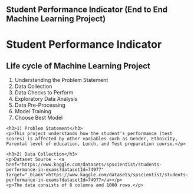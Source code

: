 ## Student Performance Indicator (End to End Machine Learning Project)

<!DOCTYPE html>
<html lang="en">
<head>
    <meta charset="UTF-8">
    <meta name="viewport" content="width=device-width, initial-scale=1.0">
</head>
<body>
    <h1>Student Performance Indicator</h1>
    <h2>Life cycle of Machine Learning Project</h2>
    <ol>
        <li>Understanding the Problem Statement</li>
        <li>Data Collection</li>
        <li>Data Checks to Perform</li>
        <li>Exploratory Data Analysis</li>
        <li>Data Pre-Processing</li>
        <li>Model Training</li>
        <li>Choose Best Model</li>
    </ol>

    <h3>1) Problem Statement</h3>
    <p>This project understands how the student's performance (test scores) is affected by other variables such as Gender, Ethnicity, Parental level of education, Lunch, and Test preparation course.</p>

    <h3>2) Data Collection</h3>
    <p>Dataset Source - <a href="https://www.kaggle.com/datasets/spscientist/students-performance-in-exams?datasetId=74977" target="_blank">https://www.kaggle.com/datasets/spscientist/students-performance-in-exams?datasetId=74977</a></p>
    <p>The data consists of 8 columns and 1000 rows.</p>
</body>
</html>
